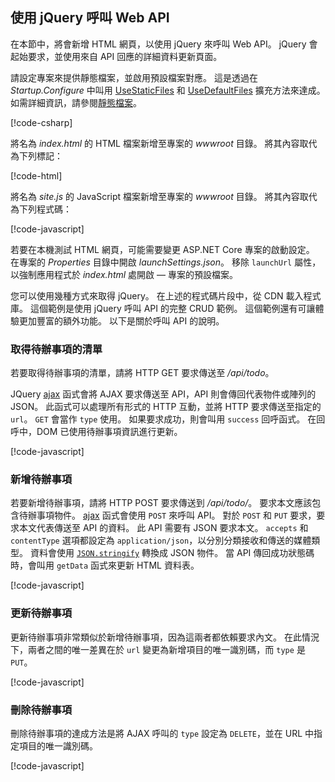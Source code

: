 ## <a name="call-the-web-api-with-jquery"></a>使用 jQuery 呼叫 Web API

在本節中，將會新增 HTML 網頁，以使用 jQuery 來呼叫 Web API。 jQuery 會起始要求，並使用來自 API 回應的詳細資料更新頁面。

請設定專案來提供靜態檔案，並啟用預設檔案對應。 這是透過在 *Startup.Configure* 中叫用 [UseStaticFiles](/dotnet/api/microsoft.aspnetcore.builder.staticfileextensions.usestaticfiles#Microsoft_AspNetCore_Builder_StaticFileExtensions_UseStaticFiles_Microsoft_AspNetCore_Builder_IApplicationBuilder_) 和 [UseDefaultFiles](/dotnet/api/microsoft.aspnetcore.builder.defaultfilesextensions.usedefaultfiles#Microsoft_AspNetCore_Builder_DefaultFilesExtensions_UseDefaultFiles_Microsoft_AspNetCore_Builder_IApplicationBuilder_) 擴充方法來達成。 如需詳細資訊，請參閱[靜態檔案](xref:fundamentals/static-files)。

[!code-csharp[](../../tutorials/first-web-api/samples/2.0/TodoApi/Startup2.cs?name=snippet_Configure&highlight=3-4)]

將名為 *index.html* 的 HTML 檔案新增至專案的 *wwwroot* 目錄。 將其內容取代為下列標記：

[!code-html[](../../tutorials/first-web-api/samples/2.0/TodoApi/wwwroot/index.html)]

將名為 *site.js* 的 JavaScript 檔案新增至專案的 *wwwroot* 目錄。 將其內容取代為下列程式碼：

[!code-javascript[](../../tutorials/first-web-api/samples/2.0/TodoApi/wwwroot/site.js?name=snippet_SiteJs)]

若要在本機測試 HTML 網頁，可能需要變更 ASP.NET Core 專案的啟動設定。 在專案的 *Properties* 目錄中開啟 *launchSettings.json*。 移除 `launchUrl` 屬性，以強制應用程式於 *index.html* 處開啟 &mdash; 專案的預設檔案。

您可以使用幾種方式來取得 jQuery。 在上述的程式碼片段中，從 CDN 載入程式庫。 這個範例是使用 jQuery 呼叫 API 的完整 CRUD 範例。 這個範例還有可讓體驗更加豐富的額外功能。 以下是關於呼叫 API 的說明。

### <a name="get-a-list-of-to-do-items"></a>取得待辦事項的清單

若要取得待辦事項的清單，請將 HTTP GET 要求傳送至 */api/todo*。

JQuery [ajax](https://api.jquery.com/jquery.ajax/) 函式會將 AJAX 要求傳送至 API，API 則會傳回代表物件或陣列的 JSON。 此函式可以處理所有形式的 HTTP 互動，並將 HTTP 要求傳送至指定的 `url`。 `GET` 會當作 `type` 使用。 如果要求成功，則會叫用 `success` 回呼函式。 在回呼中，DOM 已使用待辦事項資訊進行更新。

[!code-javascript[](../../tutorials/first-web-api/samples/2.0/TodoApi/wwwroot/site.js?name=snippet_GetData)]

### <a name="add-a-to-do-item"></a>新增待辦事項

若要新增待辦事項，請將 HTTP POST 要求傳送到 */api/todo/*。 要求本文應該包含待辦事項物件。 [ajax](https://api.jquery.com/jquery.ajax/) 函式會使用 `POST` 來呼叫 API。 對於 `POST` 和 `PUT` 要求，要求本文代表傳送至 API 的資料。 此 API 需要有 JSON 要求本文。 `accepts` 和 `contentType` 選項都設定為 `application/json`，以分別分類接收和傳送的媒體類型。 資料會使用 [`JSON.stringify`](https://developer.mozilla.org/docs/Web/JavaScript/Reference/Global_Objects/JSON/stringify) 轉換成 JSON 物件。 當 API 傳回成功狀態碼時，會叫用 `getData` 函式來更新 HTML 資料表。

[!code-javascript[](../../tutorials/first-web-api/samples/2.0/TodoApi/wwwroot/site.js?name=snippet_AddItem)]

### <a name="update-a-to-do-item"></a>更新待辦事項

更新待辦事項非常類似於新增待辦事項，因為這兩者都依賴要求內文。 在此情況下，兩者之間的唯一差異在於 `url` 變更為新增項目的唯一識別碼，而 `type` 是 `PUT`。

[!code-javascript[](../../tutorials/first-web-api/samples/2.0/TodoApi/wwwroot/site.js?name=snippet_AjaxPut)]

### <a name="delete-a-to-do-item"></a>刪除待辦事項

刪除待辦事項的達成方法是將 AJAX 呼叫的 `type` 設定為 `DELETE`，並在 URL 中指定項目的唯一識別碼。

[!code-javascript[](../../tutorials/first-web-api/samples/2.0/TodoApi/wwwroot/site.js?name=snippet_AjaxDelete)]
